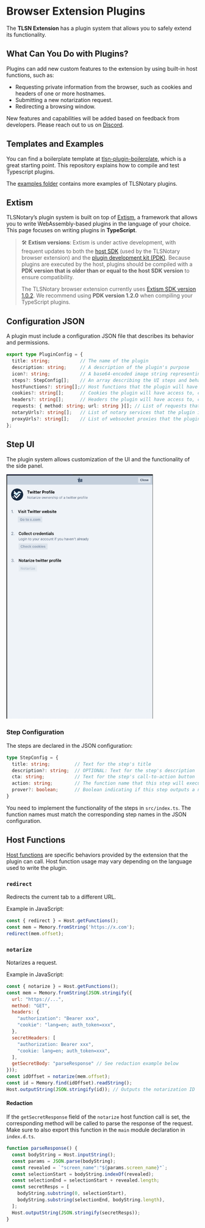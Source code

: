 # Browser Extension Plugins

The **TLSN Extension** has a plugin system that allows you to safely extend its functionality.

## What Can You Do with Plugins?

Plugins can add new custom features to the extension by using built-in host functions, such as:

- Requesting private information from the browser, such as cookies and headers of one or more hostnames.
- Submitting a new notarization request.
- Redirecting a browsing window.

New features and capabilities will be added based on feedback from developers. Please reach out to us on [Discord](https://discord.gg/9XwESXtcN7).

## Templates and Examples

You can find a boilerplate template at [tlsn-plugin-boilerplate](https://github.com/tlsnotary/tlsn-plugin-boilerplate), which is a great starting point. This repository explains how to compile and test Typescript plugins.

The [examples folder](https://github.com/tlsnotary/tlsn-plugin-boilerplate/tree/main/examples) contains more examples of TLSNotary plugins.

## Extism

TLSNotary’s plugin system is built on top of [Extism](https://extism.org/docs/concepts/plug-in-system), a framework that allows you to write WebAssembly-based plugins in the language of your choice. This page focuses on writing plugins in **TypeScript**.

> 🛠️ **Extism versions**: Extism is under active development, with frequent updates to both the [host SDK](https://github.com/extism/js-sdk) (used by the TLSNotary browser extension) and the [plugin development kit (PDK)](https://github.com/extism/js-pdk). Because plugins are executed by the host, plugins should be compiled with a **PDK version that is older than or equal to the host SDK version** to ensure compatibility.
>
> The TLSNotary browser extension currently uses [Extism SDK version 1.0.2](https://github.com/tlsnotary/tlsn-extension/blob/5545d7abed77f448712a29f3dd8a206713a54416/package.json#L19). We recommend using **PDK version 1.2.0** when compiling your TypeScript plugins.


## Configuration JSON

A plugin must include a configuration JSON file that describes its behavior and permissions.

<!-- https://github.com/tlsnotary/tlsn-extension/blob/p2p/src/utils/misc.ts#L315-L326 -->
```ts
export type PluginConfig = {
  title: string;           // The name of the plugin
  description: string;     // A description of the plugin's purpose
  icon?: string;           // A base64-encoded image string representing the plugin's icon (optional)
  steps?: StepConfig[];    // An array describing the UI steps and behavior (see Step UI below) (optional)
  hostFunctions?: string[];// Host functions that the plugin will have access to
  cookies?: string[];      // Cookies the plugin will have access to, cached by the extension from specified hosts (optional)
  headers?: string[];      // Headers the plugin will have access to, cached by the extension from specified hosts (optional)
  requests: { method: string; url: string }[]; // List of requests that the plugin is allowed to make
  notaryUrls?: string[];   // List of notary services that the plugin is allowed to use (optional)
  proxyUrls?: string[];    // List of websocket proxies that the plugin is allowed to use (optional)
};
```

## Step UI

The plugin system allows customization of the UI and the functionality of the side panel.

<img src="images/steps_ui.png" height="640">

### Step Configuration

The steps are declared in the JSON configuration:

```ts
type StepConfig = {
  title: string;         // Text for the step's title
  description?: string;  // OPTIONAL: Text for the step's description
  cta: string;           // Text for the step's call-to-action button
  action: string;        // The function name that this step will execute
  prover?: boolean;      // Boolean indicating if this step outputs a notarization
}
```

You need to implement the functionality of the steps in `src/index.ts`. The function names must match the corresponding step names in the JSON configuration.

## Host Functions

<!-- https://github.com/tlsnotary/tlsn-extension/blob/fe56de0b6cb4e235cabb0f8b2216853de2adb47f/src/utils/plugins.tsx#L5 -->
[Host functions](https://extism.org/docs/concepts/host-functions) are specific behaviors provided by the extension that the plugin can call. Host function usage may vary depending on the language used to write the plugin.

### `redirect`

Redirects the current tab to a different URL.

Example in JavaScript:
```js
const { redirect } = Host.getFunctions();
const mem = Memory.fromString('https://x.com');
redirect(mem.offset);
```

### `notarize`

Notarizes a request.

Example in JavaScript:
```js
const { notarize } = Host.getFunctions();
const mem = Memory.fromString(JSON.stringify({
  url: "https://...",
  method: "GET",
  headers: {
    "authorization": "Bearer xxx",
    "cookie": "lang=en; auth_token=xxx",
  },
  secretHeaders: [
    "authorization: Bearer xxx",
    "cookie: lang=en; auth_token=xxx",
  ],
  getSecretBody: "parseResponse" // See redaction example below
}));
const idOffset = notarize(mem.offset);
const id = Memory.find(idOffset).readString();
Host.outputString(JSON.stringify(id)); // Outputs the notarization ID
```

#### Redaction

If the `getSecretResponse` field of the `notarize` host function call is set, the corresponding method will be called to parse the response of the request. Make sure to also export this function in the `main` module declaration in `index.d.ts`.

```ts
function parseResponse() {
  const bodyString = Host.inputString();
  const params = JSON.parse(bodyString);
  const revealed = `"screen_name":"${params.screen_name}"`;
  const selectionStart = bodyString.indexOf(revealed);
  const selectionEnd = selectionStart + revealed.length;
  const secretResps = [
    bodyString.substring(0, selectionStart),
    bodyString.substring(selectionEnd, bodyString.length),
  ];
  Host.outputString(JSON.stringify(secretResps));
}
```